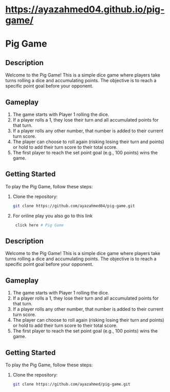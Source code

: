 # https://ayazahmed04.github.io/pig-game/

# Pig Game

## Description

Welcome to the Pig Game! This is a simple dice game where players take turns rolling a dice and accumulating points. The objective is to reach a specific point goal before your opponent.

## Gameplay

1. The game starts with Player 1 rolling the dice.
2. If a player rolls a 1, they lose their turn and all accumulated points for that turn.
3. If a player rolls any other number, that number is added to their current turn score.
4. The player can choose to roll again (risking losing their turn and points) or hold to add their turn score to their total score.
5. The first player to reach the set point goal (e.g., 100 points) wins the game.

## Getting Started

To play the Pig Game, follow these steps:

1. Clone the repository:

   ```bash
   git clone https://github.com/ayazahmed04/pig-game.git
   ```

2. For online play you also go to this link

   ```bash
    click here # Pig Game
   ```

## Description

Welcome to the Pig Game! This is a simple dice game where players take turns rolling a dice and accumulating points. The objective is to reach a specific point goal before your opponent.

## Gameplay

1. The game starts with Player 1 rolling the dice.
2. If a player rolls a 1, they lose their turn and all accumulated points for that turn.
3. If a player rolls any other number, that number is added to their current turn score.
4. The player can choose to roll again (risking losing their turn and points) or hold to add their turn score to their total score.
5. The first player to reach the set point goal (e.g., 100 points) wins the game.

## Getting Started

To play the Pig Game, follow these steps:

1. Clone the repository:

   ```bash
   git clone https://github.com/ayazahmed/pig-game.git
   ```
